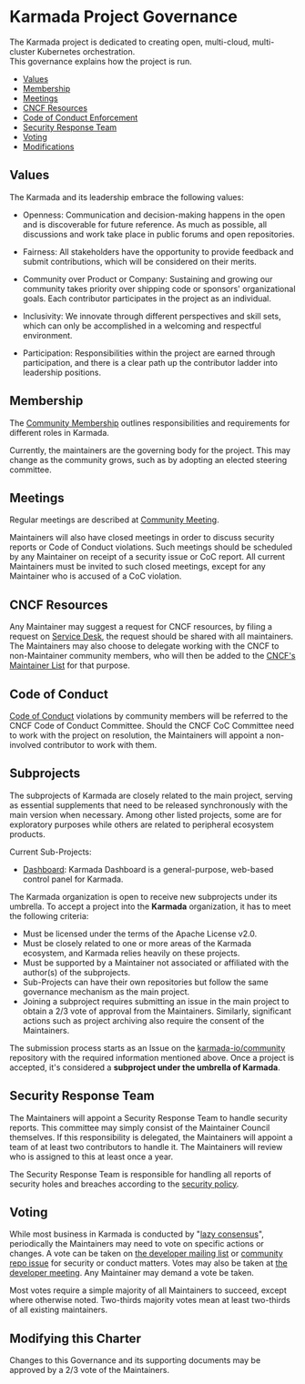 # Karmada Project Governance

The Karmada project is dedicated to creating open, multi-cloud, multi-cluster
Kubernetes orchestration.  
This governance explains how the project is run.

- [Values](#values)
- [Membership](#membership)
- [Meetings](#meetings)
- [CNCF Resources](#cncf-resources)
- [Code of Conduct Enforcement](#code-of-conduct)
- [Security Response Team](#security-response-team)
- [Voting](#voting)
- [Modifications](#modifying-this-charter)

## Values

The Karmada and its leadership embrace the following values:

* Openness: Communication and decision-making happens in the open and is discoverable for future
  reference. As much as possible, all discussions and work take place in public
  forums and open repositories.

* Fairness: All stakeholders have the opportunity to provide feedback and submit
  contributions, which will be considered on their merits.

* Community over Product or Company: Sustaining and growing our community takes
  priority over shipping code or sponsors' organizational goals. Each
  contributor participates in the project as an individual.

* Inclusivity: We innovate through different perspectives and skill sets, which
  can only be accomplished in a welcoming and respectful environment.

* Participation: Responsibilities within the project are earned through
  participation, and there is a clear path up the contributor ladder into leadership
  positions.

## Membership

The [Community Membership](https://github.com/karmada-io/community/blob/main/community-membership.md)
outlines responsibilities and requirements for different roles in Karmada.

Currently, the maintainers are the governing body for the project. This may 
change as the community grows, such as by adopting an elected steering committee.

## Meetings

Regular meetings are described at [Community Meeting](https://github.com/karmada-io/community/#community-meeting).

Maintainers will also have closed meetings in order to discuss security reports
or Code of Conduct violations. Such meetings should be scheduled by any
Maintainer on receipt of a security issue or CoC report. All current Maintainers
must be invited to such closed meetings, except for any Maintainer who is
accused of a CoC violation.

## CNCF Resources

Any Maintainer may suggest a request for CNCF resources, by filing a request
on [Service Desk](https://cncfservicedesk.atlassian.net/servicedesk/customer/portals),
the request should be shared with all maintainers. The Maintainers may also 
choose to delegate working with the CNCF to non-Maintainer community members, 
who will then be added to the [CNCF's Maintainer List](https://github.com/cncf/foundation/blob/main/project-maintainers.csv)
for that purpose.

## Code of Conduct

[Code of Conduct](./CODE_OF_CONDUCT.md)
violations by community members will be referred to the CNCF Code of Conduct
Committee. Should the CNCF CoC Committee need to work with the project on resolution, the
Maintainers will appoint a non-involved contributor to work with them.

## Subprojects

The subprojects of Karmada are closely related to the main project, serving as essential supplements that need to be
released synchronously with the main version when necessary. Among other listed projects, some are for exploratory 
purposes while others are related to peripheral ecosystem products.

Current Sub-Projects:
- [Dashboard](https://github.com/karmada-io/dashboard): Karmada Dashboard is a general-purpose, web-based control 
panel for Karmada.

The Karmada organization is open to receive new subprojects under its umbrella. To accept a project
into the __Karmada__ organization, it has to meet the following criteria:

- Must be licensed under the terms of the Apache License v2.0.
- Must be closely related to one or more areas of the Karmada ecosystem, and Karmada relies heavily on these projects.
- Must be supported by a Maintainer not associated or affiliated with the author(s) of the subprojects.
- Sub-Projects can have their own repositories but follow the same governance mechanism as the main project.
- Joining a subproject requires submitting an issue in the main project to obtain a 2/3 vote of approval from the Maintainers. Similarly, significant actions such as project archiving also require the consent of the Maintainers.

The submission process starts as an Issue on the
[karmada-io/community](https://github.com/karmada-io/community) repository with the required information
mentioned above. Once a project is accepted, it's considered a __subproject under the umbrella of Karmada__.

## Security Response Team

The Maintainers will appoint a Security Response Team to handle security reports.
This committee may simply consist of the Maintainer Council themselves.  If this
responsibility is delegated, the Maintainers will appoint a team of at least two 
contributors to handle it. The Maintainers will review who is assigned to this
at least once a year.

The Security Response Team is responsible for handling all reports of security
holes and breaches according to the [security policy](https://github.com/karmada-io/community/blob/main/security-team/SECURITY.md).

## Voting

While most business in Karmada is conducted by "[lazy consensus](https://community.apache.org/committers/lazyConsensus.html)", 
periodically the Maintainers may need to vote on specific actions or changes.
A vote can be taken on [the developer mailing list](https://groups.google.com/forum/#!forum/karmada) or
[community repo issue](https://github.com/karmada-io/community/issues/new/choose) 
for security or conduct matters. Votes may also be taken at [the developer meeting](https://github.com/karmada-io/community/#community-meeting).
Any Maintainer may demand a vote be taken.

Most votes require a simple majority of all Maintainers to succeed, except where
otherwise noted. Two-thirds majority votes mean at least two-thirds of all 
existing maintainers.

## Modifying this Charter

Changes to this Governance and its supporting documents may be approved by 
a 2/3 vote of the Maintainers.
